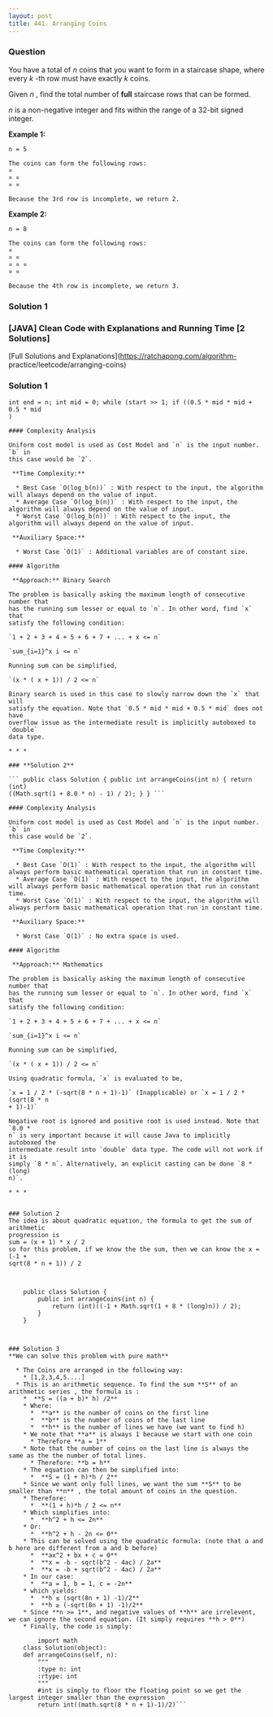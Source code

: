 ```yaml
---
layout: post
title: 441. Arranging Coins
---
```

### Question
You have a total of _n_ coins that you want to form in a staircase shape,
where every _k_ -th row must have exactly _k_ coins.

Given _n_ , find the total number of **full** staircase rows that can be
formed.

 _n_ is a non-negative integer and fits within the range of a 32-bit signed
integer.

 **Example 1:**

    
    
    n = 5
    
    The coins can form the following rows:
    ¤
    ¤ ¤
    ¤ ¤
    
    Because the 3rd row is incomplete, we return 2.
    

**Example 2:**

    
    
    n = 8
    
    The coins can form the following rows:
    ¤
    ¤ ¤
    ¤ ¤ ¤
    ¤ ¤
    
    Because the 4th row is incomplete, we return 3.
    

### Solution 1
### [JAVA] Clean Code with Explanations and Running Time [2 Solutions]

[Full Solutions and Explanations](https://ratchapong.com/algorithm-
practice/leetcode/arranging-coins)

### **Solution 1**

``` public class Solution { public int arrangeCoins(int n) { int start = 0;
int end = n; int mid = 0; while (start >> 1; if ((0.5 * mid * mid + 0.5 * mid
)

#### Complexity Analysis

Uniform cost model is used as Cost Model and `n` is the input number. `b` in
this case would be `2`.

 **Time Complexity:**

  * Best Case `O(log_b(n))` : With respect to the input, the algorithm will always depend on the value of input.
  * Average Case `O(log_b(n))` : With respect to the input, the algorithm will always depend on the value of input.
  * Worst Case `O(log_b(n))` : With respect to the input, the algorithm will always depend on the value of input.

 **Auxiliary Space:**

  * Worst Case `O(1)` : Additional variables are of constant size.

#### Algorithm

 **Approach:** Binary Search

The problem is basically asking the maximum length of consecutive number that
has the running sum lesser or equal to `n`. In other word, find `x` that
satisfy the following condition:

`1 + 2 + 3 + 4 + 5 + 6 + 7 + ... + x <= n`

`sum_{i=1}^x i <= n`

Running sum can be simplified,

`(x * ( x + 1)) / 2 <= n`

Binary search is used in this case to slowly narrow down the `x` that will
satisfy the equation. Note that `0.5 * mid * mid + 0.5 * mid` does not have
overflow issue as the intermediate result is implicitly autoboxed to `double`
data type.

* * *

### **Solution 2**

``` public class Solution { public int arrangeCoins(int n) { return (int)
((Math.sqrt(1 + 8.0 * n) - 1) / 2); } } ```

#### Complexity Analysis

Uniform cost model is used as Cost Model and `n` is the input number. `b` in
this case would be `2`.

 **Time Complexity:**

  * Best Case `O(1)` : With respect to the input, the algorithm will always perform basic mathematical operation that run in constant time.
  * Average Case `O(1)` : With respect to the input, the algorithm will always perform basic mathematical operation that run in constant time.
  * Worst Case `O(1)` : With respect to the input, the algorithm will always perform basic mathematical operation that run in constant time.

 **Auxiliary Space:**

  * Worst Case `O(1)` : No extra space is used.

#### Algorithm

 **Approach:** Mathematics

The problem is basically asking the maximum length of consecutive number that
has the running sum lesser or equal to `n`. In other word, find `x` that
satisfy the following condition:

`1 + 2 + 3 + 4 + 5 + 6 + 7 + ... + x <= n`

`sum_{i=1}^x i <= n`

Running sum can be simplified,

`(x * ( x + 1)) / 2 <= n`

Using quadratic formula, `x` is evaluated to be,

`x = 1 / 2 * (-sqrt(8 * n + 1)-1)` (Inapplicable) or `x = 1 / 2 * (sqrt(8 * n
+ 1)-1)`

Negative root is ignored and positive root is used instead. Note that `8.0 *
n` is very important because it will cause Java to implicitly autoboxed the
intermediate result into `double` data type. The code will not work if it is
simply `8 * n`. Alternatively, an explicit casting can be done `8 * (long)
n)`.

* * *


### Solution 2
The idea is about quadratic equation, the formula to get the sum of arithmetic
progression is  
sum = (x + 1) * x / 2  
so for this problem, if we know the the sum, then we can know the x = (-1 +
sqrt(8 * n + 1)) / 2

    
    
    public class Solution {
        public int arrangeCoins(int n) {
            return (int)((-1 + Math.sqrt(1 + 8 * (long)n)) / 2);
        }
    }
    


### Solution 3
**We can solve this problem with pure math**

  * The Coins are arranged in the following way:
    * [1,2,3,4,5....]
  * This is an arithmetic sequence. To find the sum **S** of an arithmetic series , the formula is :
    *  **S = ((a + b)* h) /2**
    * Where:
      *  **a** is the number of coins on the first line
      *  **b** is the number of coins of the last line
      *  **h** is the number of lines we have (we want to find h)
    * We note that **a** is always 1 because we start with one coin
      * Therefore **a = 1**
    * Note that the number of coins on the last line is always the same as the the number of total lines.
      * Therefore: **b = h**
    * The equation can then be simplified into:
      *  **S = (1 + h)*h / 2**
    * Since we want only full lines, we want the sum **S** to be smaller than **n** , the total amount of coins in the question.
    * Therefore:
      *  **(1 + h)*h / 2 <= n**
    * Which simplifies into:
      *  **h^2 + h <= 2n**
    * Or:
      *  **h^2 + h - 2n <= 0**
    * This can be solved using the quadratic formula: (note that a and b here are different from a and b before)
      *  **ax^2 + bx + c = 0**
      *  **x = -b - sqrt(b^2 - 4ac) / 2a**
      *  **x = -b + sqrt(b^2 - 4ac) / 2a**
    * In our case:
      *  **a = 1, b = 1, c = -2n**
    * which yields:
      *  **h ≤ (sqrt(8n + 1) -1)/2**
      *  **h ≥ (-sqrt(8n + 1) -1)/2**
    * Since **n >= 1**, and negative values of **h** are irrelevent, we can ignore the second equation. (It simply requires **h > 0**)
    * Finally, the code is simply:
    
        import math
    class Solution(object):
    def arrangeCoins(self, n):
        """
        :type n: int
        :rtype: int
        """
        #int is simply to floor the floating point so we get the largest integer smaller than the expression
        return int((math.sqrt(8 * n + 1)-1)/2)```



